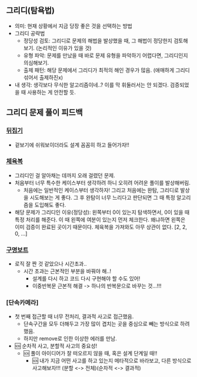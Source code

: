 ## 그리디(탐욕법)
- 의미: 현재 상황에서 지금 당장 좋은 것을 선택하는 방법
- 그리디 공략법
  - 정당성 검토: 그리디로 문제의 해법을 발상했을 때, 그 해법이 정당한지 검토해보기. (논리적인 이유가 있을 것)
  - 유형 파악: 문제를 만났을 때 바로 문제 유형을 파악하기 어렵다면, 그리디인지 의심해보기.
  - 출제 패턴: 해당 문제에서 그리디가 최적의 해인 경우가 많음. (애매하게 그리디 섞어서 출제하진x)
- 내 생각: 생각보다 무식한 알고리즘이네..? 이를 막 휘둘러서는 안 되겠다. 검증되었을 때 사용하는 게 안전할 듯.


## 그리디 문제 풀이 피드백
### [뒤집기](../백준/Silver/1439. 뒤집기)
- 겉보기에 쉬워보이더라도 설계 꼼꼼히 하고 들어가자!!


### [체육복](../프로그래머스/1/42862. 체육복)
- 그리디인 걸 알아채는 데까지 오래 걸렸던 문제.
- 처음부터 너무 특수한 케이스부터 생각하려 하니 오히려 어려운 풀이를 발상해버림. 
  - 처음에는 일반적인 케이스부터 생각하자! 그리고 처음에는 완탐, 그리디로 발상을 시도해보는 게 좋다. 그 후 완탐이 너무 느리다고 판단되면 그 때 특정 알고리즘을 도입해도 좋다. 
- 해당 문제가 그리디인 이유(정당성): 왼쪽부터 0이 있는지 탐색하면서, 0이 있을 때 특정 처리를 해준다. 이 때 왼쪽에 여분이 있는지 먼저 체크한다. 왜냐하면 왼쪽은 이미 검증이 완료된 곳이기 때문이다. 체육복을 가져와도 아무 상관이 없다. [2, 2, 0, ...]


### [구명보트](../프로그래머스/2/42885. 구명보트)
- 로직 잘 짠 것 같았으나 시간초과.. 
  - 시간 초과는 근본적인 부분을 바꿔야 해..!
    - 설계를 다시 하고 코드 다시 구현해야 할 수도 있어!
    - 이중반복문 근본적 해결 -> 하나의 반복문으로 바꾸는 것...!!!

### [단속카메라]
- 첫 번째 접근할 때 너무 전처리, 결과적 사고로 접근했음.
  - 단속구간을 모두 더해두고 가장 많이 겹치는 곳을 중심으로 빼는 방식으로 하려 했음.
  - 하지만 remove로 인한 이상한 에러를 만남. 
- 🆘 순차적 사고, 분할적 사고의 중요성!
  - 🆘 풀이 아이디어가 잘 떠오르지 않을 때, 혹은 설계 단계일 때!!
    - 🆘 내가 지금 어떤 사고를 하고 있는지 메타적으로 바라보고, 다른 방식으로 사고해보자!!! (분할 <-> 전체)(순차적 <-> 결과적)